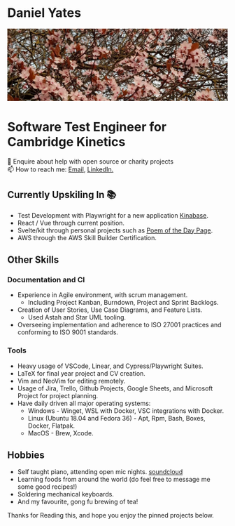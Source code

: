 # Daniel Yates
<img src="README.resources/blossoms.jpeg" alt="Blossoms">

# Software Test Engineer for Cambridge Kinetics
💬 Enquire about help with open source or charity projects </br> 
📫 How to reach me: [Email](mailto:yates.dev@outlook.com), [LinkedIn.](https://www.linkedin.com/in/yates-dev/) </br>

## Currently Upskiling In 📚
* Test Development with Playwright for a new application [Kinabase](https://app.kinabase.com).
* React / Vue through current position.
* Svelte/kit through personal projects such as [Poem of the Day Page](https://stooti-poems-app.vercel.app/).
* AWS through the AWS Skill Builder Certification.

## Other Skills

### Documentation and CI
* Experience in Agile environment, with scrum management.
  * Including Project Kanban, Burndown, Project and Sprint Backlogs.
* Creation of User Stories, Use Case Diagrams, and Feature Lists.
  * Used Astah and Star UML tooling.
* Overseeing implementation and adherence to ISO 27001 practices and conforming to ISO 9001 standards.

### Tools
* Heavy usage of VSCode, Linear, and Cypress/Playwright Suites.
* LaTeX for final year project and CV creation.
* Vim and NeoVim for editing remotely. 
* Usage of Jira, Trello, Github Projects, Google Sheets, and Microsoft Project for project planning.
* Have daily driven all major operating systems:
  * Windows - Winget, WSL with Docker, VSC integrations with Docker.
  * Linux (Ubuntu 18.04 and Fedora 36) - Apt, Rpm, Bash, Boxes, Docker, Flatpak.
  * MacOS - Brew, Xcode.
 
 ## Hobbies
 * Self taught piano, attending open mic nights. [soundcloud](https://soundcloud.com/yatesytea)
 * Learning foods from around the world (do feel free to message me some good recipes!)
 * Soldering mechanical keyboards.
 * And my favourite, gong fu brewing of tea!
 
 Thanks for Reading this, and hope you enjoy the pinned projects below.
